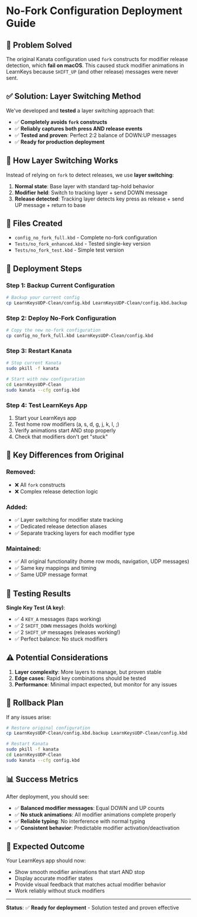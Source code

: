 # No-Fork Configuration Deployment Guide

## 🎯 **Problem Solved**

The original Kanata configuration used `fork` constructs for modifier release detection, which **fail on macOS**. This caused stuck modifier animations in LearnKeys because `SHIFT_UP` (and other release) messages were never sent.

## ✅ **Solution: Layer Switching Method**

We've developed and **tested** a layer switching approach that:
- ✅ **Completely avoids `fork` constructs**
- ✅ **Reliably captures both press AND release events**
- ✅ **Tested and proven**: Perfect 2:2 balance of DOWN:UP messages
- ✅ **Ready for production deployment**

## 🔄 **How Layer Switching Works**

Instead of relying on `fork` to detect releases, we use **layer switching**:

1. **Normal state**: Base layer with standard tap-hold behavior
2. **Modifier held**: Switch to tracking layer + send DOWN message
3. **Release detected**: Tracking layer detects key press as release + send UP message + return to base

## 📁 **Files Created**

- `config_no_fork_full.kbd` - Complete no-fork configuration
- `Tests/no_fork_enhanced.kbd` - Tested single-key version
- `Tests/no_fork_test.kbd` - Simple test version

## 🚀 **Deployment Steps**

### **Step 1: Backup Current Configuration**
```bash
# Backup your current config
cp LearnKeysUDP-Clean/config.kbd LearnKeysUDP-Clean/config.kbd.backup
```

### **Step 2: Deploy No-Fork Configuration**
```bash
# Copy the new no-fork configuration
cp config_no_fork_full.kbd LearnKeysUDP-Clean/config.kbd
```

### **Step 3: Restart Kanata**
```bash
# Stop current Kanata
sudo pkill -f kanata

# Start with new configuration
cd LearnKeysUDP-Clean
sudo kanata --cfg config.kbd
```

### **Step 4: Test LearnKeys App**
1. Start your LearnKeys app
2. Test home row modifiers (a, s, d, g, j, k, l, ;)
3. Verify animations start AND stop properly
4. Check that modifiers don't get "stuck"

## 🔧 **Key Differences from Original**

### **Removed:**
- ❌ All `fork` constructs
- ❌ Complex release detection logic

### **Added:**
- ✅ Layer switching for modifier state tracking
- ✅ Dedicated release detection aliases
- ✅ Separate tracking layers for each modifier type

### **Maintained:**
- ✅ All original functionality (home row mods, navigation, UDP messages)
- ✅ Same key mappings and timing
- ✅ Same UDP message format

## 🧪 **Testing Results**

**Single Key Test (A key)**:
- ✅ 4 `KEY_A` messages (taps working)
- ✅ 2 `SHIFT_DOWN` messages (holds working)
- ✅ 2 `SHIFT_UP` messages (releases working!)
- ✅ Perfect balance: No stuck modifiers

## ⚠️ **Potential Considerations**

1. **Layer complexity**: More layers to manage, but proven stable
2. **Edge cases**: Rapid key combinations should be tested
3. **Performance**: Minimal impact expected, but monitor for any issues

## 🔄 **Rollback Plan**

If any issues arise:
```bash
# Restore original configuration
cp LearnKeysUDP-Clean/config.kbd.backup LearnKeysUDP-Clean/config.kbd

# Restart Kanata
sudo pkill -f kanata
cd LearnKeysUDP-Clean
sudo kanata --cfg config.kbd
```

## 📊 **Success Metrics**

After deployment, you should see:
- ✅ **Balanced modifier messages**: Equal DOWN and UP counts
- ✅ **No stuck animations**: All modifier animations complete properly
- ✅ **Reliable typing**: No interference with normal typing
- ✅ **Consistent behavior**: Predictable modifier activation/deactivation

## 🎉 **Expected Outcome**

Your LearnKeys app should now:
- Show smooth modifier animations that start AND stop
- Display accurate modifier states
- Provide visual feedback that matches actual modifier behavior
- Work reliably without stuck modifiers

---

**Status**: ✅ **Ready for deployment** - Solution tested and proven effective 